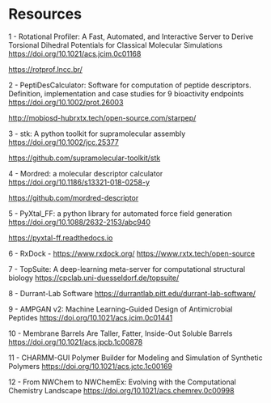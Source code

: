 # Resources

1 - Rotational Profiler: A Fast, Automated, and Interactive Server to Derive Torsional Dihedral Potentials for Classical Molecular Simulations
https://doi.org/10.1021/acs.jcim.0c01168

https://rotprof.lncc.br/

2 - PeptiDesCalculator: Software for computation of peptide descriptors. Definition, implementation and case studies for 9 bioactivity endpoints
https://doi.org/10.1002/prot.26003

http://mobiosd-hubrxtx.tech/open-source.com/starpep/

3 - stk: A python toolkit for supramolecular assembly
https://doi.org/10.1002/jcc.25377

https://github.com/supramolecular-toolkit/stk

4 - Mordred: a molecular descriptor calculator
https://doi.org/10.1186/s13321-018-0258-y

https://github.com/mordred-descriptor

5 - PyXtal_FF: a python library for automated force field generation
https://doi.org/10.1088/2632-2153/abc940

https://pyxtal-ff.readthedocs.io

6 - RxDock - https://www.rxdock.org/
https://www.rxtx.tech/open-source

7 - TopSuite: A deep-learning meta-server for computational structural biology
https://cpclab.uni-duesseldorf.de/topsuite/

8 - Durrant-Lab Software
https://durrantlab.pitt.edu/durrant-lab-software/

9 - AMPGAN v2: Machine Learning-Guided Design of Antimicrobial Peptides
https://doi.org/10.1021/acs.jcim.0c01441

10 - Membrane Barrels Are Taller, Fatter, Inside-Out Soluble Barrels
https://doi.org/10.1021/acs.jpcb.1c00878

11 - CHARMM-GUI Polymer Builder for Modeling and Simulation of Synthetic Polymers
https://doi.org/10.1021/acs.jctc.1c00169

12 - From NWChem to NWChemEx: Evolving with the Computational Chemistry Landscape
https://doi.org/10.1021/acs.chemrev.0c00998
